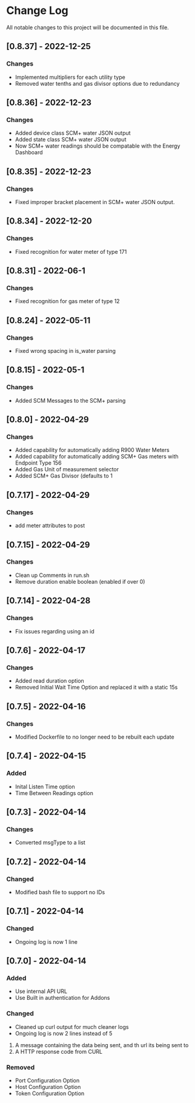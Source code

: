 
# Change Log
All notable changes to this project will be documented in this file.

## [0.8.37] - 2022-12-25
### Changes
 - Implemented multipliers for each utility type
 - Removed water tenths and gas divisor options due to redundancy

## [0.8.36] - 2022-12-23
### Changes
 - Added device class SCM+ water JSON output
 - Added state class SCM+ water JSON output
 - Now SCM+ water readings should be compatable with the Energy Dashboard

## [0.8.35] - 2022-12-23
### Changes
 - Fixed improper bracket placement in SCM+ water JSON output.

## [0.8.34] - 2022-12-20
### Changes
 - Fixed recognition for water meter of type 171

## [0.8.31] - 2022-06-1
### Changes
 - Fixed recognition for gas meter of type 12

## [0.8.24] - 2022-05-11
### Changes
 - Fixed wrong spacing in is_water parsing
 
## [0.8.15] - 2022-05-1
### Changes
 - Added SCM Messages to the SCM+ parsing

## [0.8.0] - 2022-04-29
### Changes
 - Added capability for automatically adding R900 Water Meters
 - Added capability for automatically adding SCM+ Gas meters with Endpoint Type 156
 - Added Gas Unit of measurement selector
 - Added SCM+ Gas Divisor (defaults to 1
 
## [0.7.17] - 2022-04-29
### Changes
 - add meter attributes to post 
 
## [0.7.15] - 2022-04-29
### Changes
 - Clean up Comments in run.sh
 - Remove duration enable boolean (enabled if over 0)

## [0.7.14] - 2022-04-28
### Changes
 - Fix issues regarding using an id

## [0.7.6] - 2022-04-17
### Changes
- Added read duration option
- Removed Initial Wait Time Option and replaced it with a static 15s

## [0.7.5] - 2022-04-16
### Changes
- Modified Dockerfile to no longer need to be rebuilt each update

## [0.7.4] - 2022-04-15
### Added
- Inital Listen Time option
- Time Between Readings option

## [0.7.3] - 2022-04-14
### Changes
- Converted msgType to a list

## [0.7.2] - 2022-04-14
### Changed
- Modified bash file to support no IDs

## [0.7.1] - 2022-04-14
### Changed
- Ongoing log is now 1 line

## [0.7.0] - 2022-04-14
### Added

- Use internal API URL
- Use Built in authentication for Addons

### Changed

- Cleaned up curl output for much cleaner logs
- Ongoing log is now 2 lines instead of 5
1. A message containing the data being sent, and th url its being sent to
2. A HTTP response code from CURL

### Removed

- Port Configuration Option
- Host Configuration Option
- Token Configuration Option
